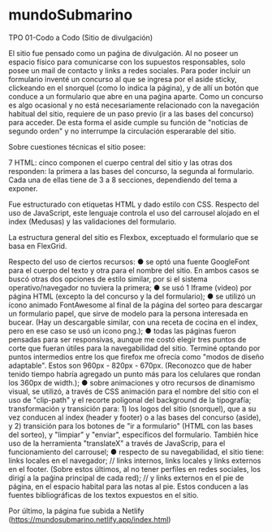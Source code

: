 # mundoSubmarino
TPO 01-Codo a Codo (Sitio de divulgación)

El sitio fue pensado como un paǵina de divulgación. Al no poseer un espacio físico para comunicarse con los supuestos responsables, solo posee un mail de contacto y links a redes sociales. Para poder incluir un formulario inventé un concurso al que se ingresa por el aside sticky, clickeando en el snorquel (como lo indica la página), y de allí un botón que conduce a un formulario que abre en una paǵina aparte.
Como un concurso es algo ocasional y no está necesariamente relacionado con la navegación habitual del sitio, requiere de un paso previo (ir a las bases del concurso) para acceder. De esta forma el aside cumple su función de "noticias de segundo orden" y no interrumpe la circulación esperarable del sitio.

Sobre cuestiones técnicas el sitio posee:

7 HTML: cinco componen el cuerpo central del sitio y las otras dos responden: la primera a las bases del concurso, la segunda al formulario.
Cada una de ellas tiene de 3 a 8 secciones, dependiendo del tema a exponer.

Fue estructurado con etiquetas HTML y dado estilo con CSS. Respecto del uso de JavaScript, este lenguaje controla el uso del carrousel alojado en el index (Medusas) y las validaciones del formulario.

La estructura general del sitio es Flexbox, exceptuado el formulario que se basa en FlexGrid.

Respecto del uso de ciertos recursos: 
  ● se optó una fuente GoogleFont para el cuerpo del texto y otra para el nombre del sitio. En ambos casos se buscó otras dos opciones de estilo similar, por si el sistema operativo/navegador no tuviera la primera;
  ● se usó 1 Iframe (video) por página HTML (excepto la del concurso y la del formulario);
  ● se utilizó un ícono animado FontAwesome al final de la página del sorteo para descargar un formulario papel, que sirve de modelo para la persona interesada en bucear. (Hay un descargable similar, con una receta de cocina en el index, pero en ese caso se usó un icono png.);
  ● todas las páginas fueron pensadas para ser responsivas, aunque me costó elegir tres puntos de corte que fueran útiles para la navegabilidad del sitio. Terminé optando por puntos intermedios entre los que firefox me ofrecía como "modos de diseño adaptable". Estos son 960px - 820px - 670px. (Reconozco que de haber tenido tiempo habría agregado un punto más para los celulares que rondan los 360px de width.);
  ● sobre animaciones y otro recursos de dinamismo visual, se utilizó, a través de CSS animación para el nombre del sitio con el uso de "clip-path" y el recorte poligonal del background de la tipografía; transformación y transición para: 1) los logos del sitio (snorquel), que a su vez conducen al index (header y footer) o a las bases del concurso (aside), y 2) transición para los botones de "ir a formulario" (HTML con las bases del sorteo), y "limpiar" y "enviar", específicos del formulario. También hice uso de la herramienta "translateX" a través de JavaScrip, para el funcionamiento del carrousel;
  ● respecto de su navegabilidad, el sitio tiene: links locales en el navegador; // links internos, links locales y links externos en el footer. (Sobre estos últimos, al no tener perfiles en redes sociales, los dirigí a la paǵina principal de cada red); // y links externos en el pie de página, en el espacio habital para las notas al pie. Estos conducen a las fuentes bibliográficas de los textos expuestos en el sitio.
        
Por último, la página fue subida a Netlify (https://mundosubmarino.netlify.app/index.html)
